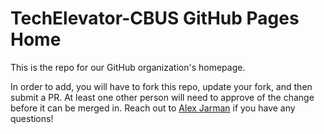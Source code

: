 # TechElevator-CBUS GitHub Pages Home

This is the repo for our GitHub organization's homepage.

In order to add, you will have to fork this repo, update your fork, and then submit a PR. At least one other person will need to approve of the change before it can be merged in. Reach out to [Alex Jarman](https://github.com/HeinousTugboat) if you have any questions!
